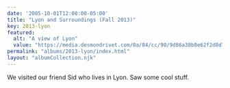 ```yaml
---
date: '2005-10-01T12:00:00-05:00'
title: "Lyon and Surroundings (Fall 2013)"
key: 2013-lyon
featured:
  alt: "A view of Lyon"
  value: "https://media.desmondrivet.com/0a/84/cc/90/9d86a38b8e62f2d8d7b2cea0945edfd41ea49fa9e8b1832e0769f894.jpg"
permalink: "albums/2013-lyon/index.html"
layout: "albumCollection.njk"
---
```


We visited our friend Sid who lives in Lyon.  Saw some cool stuff.
